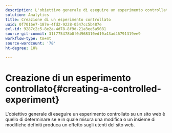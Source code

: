 ```yaml
---
description: L'obiettivo generale di eseguire un esperimento controllato su un sito web è quello di determinare se e in quale misura una modifica o un insieme di modifiche definiti produca un effetto sugli utenti del sito web.
solution: Analytics
title: Creazione di un esperimento controllato
uuid: 0f7016e7-187e-4fd2-9228-0547cc5b487e
exl-id: 9287c2c5-8e2a-4d78-8f9d-21a3ee5a5081
source-git-commit: 31f775478b0f0d968310ed10a43ad46791319ee9
workflow-type: tm+mt
source-wordcount: '78'
ht-degree: 10%

---
```


# Creazione di un esperimento controllato{#creating-a-controlled-experiment}

L&#39;obiettivo generale di eseguire un esperimento controllato su un sito web è quello di determinare se e in quale misura una modifica o un insieme di modifiche definiti produca un effetto sugli utenti del sito web.
